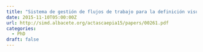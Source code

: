 ```yaml
---
title: "Sistema de gestión de flujos de trabajo para la definición visual de aplicaciones basadas en algoritmos evolutivos"
date: 2015-11-10T05:00:00Z
url: http://simd.albacete.org/actascaepia15/papers/00261.pdf
categories:
  - PhD
draft: false
---
```

